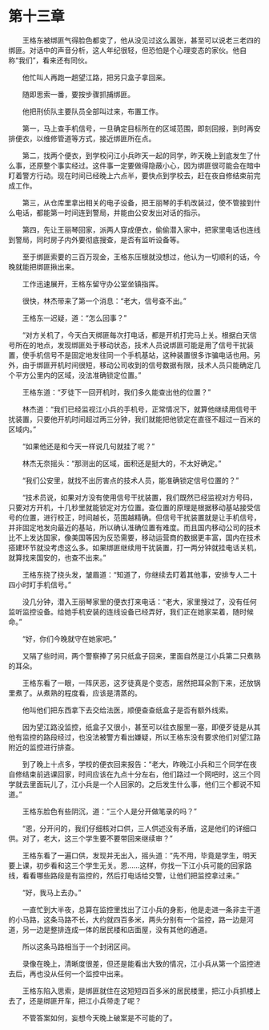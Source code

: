 #	第十三章

　　王格东被绑匪气得脸色都变了，他从没见过这么嚣张，甚至可以说老三老四的绑匪。对话中的声音分析，这人年纪很轻，但恐怕是个心理变态的家伙。他自称“我们”，看来还有同伙。

　　他忙叫人再跑一趟望江路，把另只盒子拿回来。

　　随即思索一番，要按步骤抓捕绑匪。

　　他把刑侦队主要队员全部叫过来，布置工作。

　　第一，马上查手机信号，一旦确定目标所在的区域范围，即刻回报，到时再安排便衣，以维修管道等方式，接近绑匪所在点。

　　第二，找两个便衣，到学校问江小兵昨天一起的同学，昨天晚上到底发生了什么事，还原整个事实经过。这件事一定要做得隐蔽小心，因为绑匪很可能会在暗中盯着警方行动。现在时间已经晚上六点半，要快点到学校去，赶在夜自修结束前完成工作。

　　第三，从仓库里拿出相关的电子设备，把王丽琴的手机改装过，使不管接到什么电话，都能第一时间连到警局，并能由公安发出对话的指示。

　　第四，先让王丽琴回家，派两人穿成便衣，偷偷潜入家中，把家里电话也连线到警局，同时房子内外要彻底搜查，是否有监听设备等。

　　至于绑匪索要的三百万现金，王格东压根就没想过，他认为一切顺利的话，今晚就能把绑匪揪出来。

　　工作迅速展开，王格东留守办公室坐镇指挥。

　　很快，林杰带来了第一个消息：“老大，信号查不出。”

　　王格东一迟疑，道：“怎么回事？”

　　“对方关机了，今天白天绑匪每次打电话，都是开机打完马上关。根据白天信号所在的地点，发现绑匪处于移动状态，技术人员说绑匪可能是用了信号干扰装置，使手机信号不是固定地发往同一个手机基站，这种装置很多诈骗电话也用。另外，由于绑匪开机时间很短，移动公司收到的信号数据有限，技术人员只能确定几个平方公里内的区域，没法准确锁定位置。”

　　王格东道：“歹徒下一回开机时，我们多久能查出他的位置？”

　　林杰道：“我们已经监视江小兵的手机号，正常情况下，就算他继续用信号干扰装置，只要他开机时间超过两三分钟，我们就能把他锁定在直径不超过一百米的区域内。”

　　“如果他还是和今天一样说几句就挂了呢？”

　　林杰无奈摇头：“那测出的区域，面积还是挺大的，不太好确定。”

　　“我们公安里，就找不出厉害点的技术人员，能准确锁定信号位置的？”

　　“技术员说，如果对方没有使用信号干扰装置，我们既然已经监视对方号码，只要对方开机，十几秒里就能锁定对方位置。查位置的原理是根据移动基站接受信号的位置，进行校正，时间越长，范围越精确。但信号干扰装置就是让手机信号，并非固定地发向最近的基站，所以确认准确位置有难度。而且国内移动公司的技术比不上发达国家，像美国等因为反恐需要，移动运营商的数据更丰富，国内在技术搭建环节就没考虑这么多。如果绑匪继续用干扰装置，打一两分钟就挂电话关机，就算找来国安的，也查不出来。”

　　王格东挠了挠头发，皱眉道：“知道了，你继续去盯着其他事，安排专人二十四小时盯手机信号。”

　　没几分钟，潜入王丽琴家里的便衣打来电话：“老大，家里搜过了，没有任何监听监控设备。给她手机安装的连线设备已经弄好，我们正在她家呆着，随时候命。”

　　“好，你们今晚就守在她家吧。”

　　又隔了些时间，两个警察捧了另只纸盒子回来，里面自然是江小兵第二只煮熟的耳朵。

　　王格东看了一眼，一阵厌恶，这歹徒真是个变态，居然把耳朵割下来，还放锅里煮了。从煮熟的程度看，应该是清蒸的。

　　他叫他们把东西拿下去交给法医，顺便查查纸盒子是否有额外线索。

　　因为望江路没监控，纸盒子又很小，甚至可以往衣服里一塞，即便歹徒是从其他有监控的路段经过，也没法被警方看出嫌疑，所以王格东没有要求他们对望江路附近的监控进行排查。

　　到了晚上十点多，学校的便衣回来报告：“老大，昨晚江小兵和三个同学在夜自修结束前逃课回家，时间应该在九点十分左右，他们路过一个网吧时，这三个同学就去里面玩儿了，江小兵是一个人回家的。之后发生什么事，他们三个都说不知道。”

　　王格东脸色有些阴沉，道：“三个人是分开做笔录的吗？”

　　“恩，分开问的，我们仔细核对口供，三人供述没有矛盾，这是他们的详细口供。对了，老大，这三个学生要不要带回来继续审？”

　　王格东看了一遍口供，发现并无出入，摇头道：“先不用，毕竟是学生，明天要上课，初步看和这三个学生无关。恩……这样，你找一下江小兵可能的回家路线，看看哪些路段是有监控的，然后打电话给交警，让他们把监控拿过来。”

　　“好，我马上去办。”

　　一直忙到大半夜，总算在监控里找出了江小兵的身影，他是走进一条非主干道的小马路，这条马路不长，大约就四百多米，两头分别有一个监控，路一边是河道，另一边是整排连成一体的居民楼和店面屋，没有其他的通道。

　　所以这条马路相当于一个封闭区间。

　　录像在晚上，清晰度很差，但还是能看出大致的情况，江小兵从第一个监控进去后，再也没从任何一个监控中出来。

　　王格东陷入思索，是绑匪就住在这短短四百多米的居民楼里，把江小兵抓楼上去了，还是绑匪开车，把江小兵带走了呢？

　　不管答案如何，妄想今天晚上破案是不可能的了。